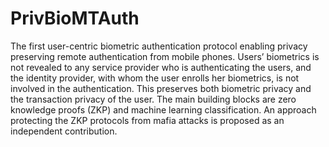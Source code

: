 # PrivBioMTAuth

The first user-centric biometric authentication protocol enabling privacy preserving remote authentication from mobile phones. Users’ biometrics is not revealed to any service provider who is authenticating the users,  and the identity provider, with whom the user enrolls her biometrics, is not involved in the authentication. This preserves both biometric privacy and the transaction privacy of the user. The main building blocks are zero knowledge proofs (ZKP) and machine learning classification. An approach protecting the ZKP protocols from mafia attacks is proposed as an independent contribution.
